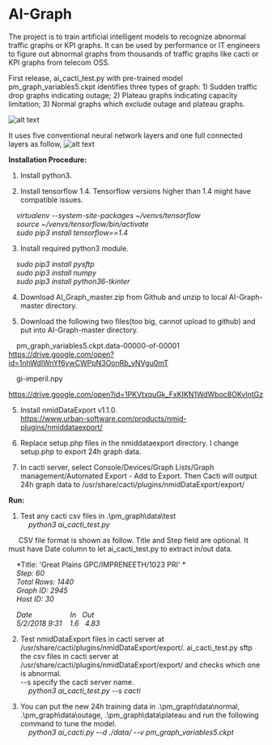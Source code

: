 # AI-Graph
The project is to train artificial intelligent models to recognize abnormal traffic graphs or KPI graphs. It can be used by performance or IT engineers to figure out abnormal graphs from thousands of traffic graphs like cacti or KPI graphs from telecom OSS.

First release, ai_cacti_test.py with pre-trained model pm_graph_variables5.ckpt identifies three types of graph: 1) Sudden traffic drop graphs indicating outage; 2) Plateau graphs indicating capacity limitation; 3) Normal graphs which exclude outage and plateau graphs.<br />

![alt text](https://raw.githubusercontent.com/bryandu/AI-Graph/master/abnormal_graphs.png)
        
It uses five conventional neural network layers and one full connected layers as follow,
![alt text](https://raw.githubusercontent.com/bryandu/AI-Graph/master/pm_graph_model.png)


**Installation Procedure:**<br />
1. Install python3.

2. Install tensorflow 1.4. Tensorflow versions higher than 1.4 might have compatible issues.<br />

&nbsp;&nbsp;&nbsp;&nbsp;*virtualenv --system-site-packages ~/venvs/tensorflow*<br />
&nbsp;&nbsp;&nbsp;&nbsp;*source ~/venvs/tensorflow/bin/activate*<br />
&nbsp;&nbsp;&nbsp;&nbsp;*sudo pip3 install tensorflow==1.4*<br />

3. Install required python3 module.<br />

&nbsp;&nbsp;&nbsp;&nbsp;*sudo pip3 install pysftp<br />
&nbsp;&nbsp;&nbsp;&nbsp;sudo pip3 install numpy<br />
&nbsp;&nbsp;&nbsp;&nbsp;sudo pip3 install python36-tkinter*<br />

4. Download AI_Graph_master.zip from Github and unzip to local AI-Graph-master directory.<br />

5. Download the following two files(too big, cannot upload to github) and put into AI-Graph-master directory.<br />

&nbsp;&nbsp;&nbsp;&nbsp;pm_graph_variables5.ckpt.data-00000-of-00001<br />
https://drive.google.com/open?id=1nhWdIWnYf6ywCWPpN3OonRb_yNVgu0mT

&nbsp;&nbsp;&nbsp;&nbsp;gi-imperil.npy<br />

https://drive.google.com/open?id=1PKVtxquGk_FxKIKN1WdWboc8OKvIntGz

5. Install nmidDataExport v1.1.0. <br />
https://www.urban-software.com/products/nmid-plugins/nmiddataexport/

6. Replace setup.php files in the nmiddataexport directory. I change setup.php to export 24h graph data. <br />

7. In cacti server, select Console/Devices/Graph Lists/Graph management/Automated Export - Add to Export. Then Cacti will output 24h graph data to /usr/share/cacti/plugins/nmidDataExport/export/

**Run:**<br />
1. Test any cacti csv files in .\pm_graph\data\test<br />
&nbsp;&nbsp;&nbsp;&nbsp;*python3 ai_cacti_test.py*

&nbsp;&nbsp;&nbsp;&nbsp;&nbsp;CSV file format is shown as follow. Title and Step field are optional. It must have Date column to let ai_cacti_test.py to extract in/out data.<br />

&nbsp;&nbsp;&nbsp;&nbsp;*Title:	'Great Plains GPC/IMPRENEETH/1023 PRI'	*<br />
&nbsp;&nbsp;&nbsp;&nbsp;*Step:	60*<br />
&nbsp;&nbsp;&nbsp;&nbsp;*Total Rows:	1440*<br />
&nbsp;&nbsp;&nbsp;&nbsp;*Graph ID:	2945*<br />
&nbsp;&nbsp;&nbsp;&nbsp;*Host ID:	30*<br />
		
&nbsp;&nbsp;&nbsp;&nbsp;*Date &nbsp;&nbsp;&nbsp;&nbsp;&nbsp;&nbsp;&nbsp;&nbsp;&nbsp;&nbsp;&nbsp;&nbsp;&nbsp;&nbsp;&nbsp;&nbsp;&nbsp; In &nbsp; Out*<br />
&nbsp;&nbsp;&nbsp;&nbsp;*5/2/2018 9:31 &nbsp;&nbsp; 1.6 &nbsp; 4.83*<br />

2. Test nmidDataExport files in cacti server at /usr/share/cacti/plugins/nmidDataExport/export/. ai_cacti_test.py sftp the csv files in cacti server at /usr/share/cacti/plugins/nmidDataExport/export/ and checks which one is abnormal.<br />
--s specify the cacti server name.<br />
&nbsp;&nbsp;&nbsp;&nbsp;*python3 ai_cacti_test.py --s cacti*

3. You can put the new 24h training data in .\pm_graph\data\normal, .\pm_graph\data\outage, .\pm_graph\data\plateau and run the following command to tune the model.<br />
&nbsp;&nbsp;&nbsp;&nbsp;*python3 ai_cacti.py --d ./data/ --v pm_graph_variables5.ckpt*
